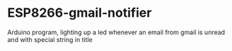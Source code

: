 # ESP8266-gmail-notifier
Arduino program, lighting up a led whenever an email from gmail is unread and with special string in title
